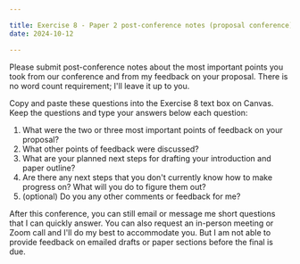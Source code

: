 ```yaml
---

title: Exercise 8 - Paper 2 post-conference notes (proposal conference)
date: 2024-10-12

---
```

Please submit post-conference notes about the most important points you took from our conference and from my feedback on your proposal. There is no word count requirement; I'll leave it up to you.

Copy and paste these questions into the Exercise 8 text box on Canvas. Keep the questions and type your answers below each question:

1. What were the two or three most important points of feedback on your proposal?
2. What other points of feedback were discussed?
3. What are your planned next steps for drafting your introduction and paper outline?
4. Are there any next steps that you don't currently know how to make progress on? What will you do to figure them out?
5. (optional) Do you any other comments or feedback for me?

After this conference, you can still email or message me short questions that I can quickly answer. You can also request an in-person meeting or Zoom call and I'll do my best to accommodate you. But I am not able to provide feedback on emailed drafts or paper sections before the final is due.
